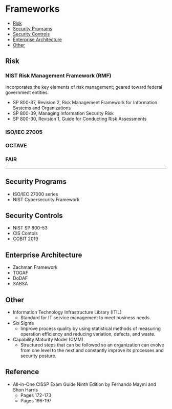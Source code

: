 # Frameworks

* [Risk](#risk)
* [Security Programs](#security-programs)
* [Security Controls](#security-controls)
* [Enterprise Architecture](#enterprise-architecture)
* [Other](#other)

## Risk

### NIST Risk Management Framework (RMF)
Incorporates the key elements of risk management; geared toward federal government entities.
* SP 800-37, Revision 2, Risk Management Framework for Information Systems and Organizations
* SP 800-39, Managing Information Security Risk
* SP 800-30, Revision 1, Guide for Conducting Risk Assessments
   
### ISO/IEC 27005

### OCTAVE

### FAIR
**********************************************************************   
## Security Programs
   * ISO/IEC 27000 series
   * NIST Cybersecurity Framework
   
## Security Controls
   * NIST SP 800-53
   * CIS Contols
   * COBIT 2019
   
## Enterprise Architecture
   * Zachman Framework
   * TOGAF
   * DoDAF
   * SABSA
   
## Other
   * Information Technology Infrastructure Library (ITIL)
      * Standard for IT service management to meet business needs.
   * Six Sigma
      * Improve process quality by using statistical methods of measuring operation efficiency and reducing variation, defects, and waste.  
   * Capability Maturity Model (CMM)
      * Structured steps that can be followed so an organization can evolve from one level to the next and constantly improve its processes and security posture.

## Reference
* All-in-One CISSP Exam Guide Ninth Edition by Fernando Maymi and Shon Harris
   * Pages 172-173
   * Pages 196-197
